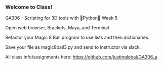 ### Welcome to Class!

GA306 - Scripting for 3D tools with 🐍Python🐍 Week 5

Open web browser, Brackets, Maya, and Terminal

Refactor your Magic 8 Ball program to use lists and then dictionaries.

Save your file as magic8ball3.py and send to instructor via slack.

All class info/assignments here: https://github.com/justinglobal/GA306_a

<!-- Week 4
Write a program that uses a For Loop to print your name plus the following string: " awesome"

Your output should use **your name** but look like this:

j awesome

u awesome

s awesome

t awesome

i awesome

n awesome

Advanced: Do the same but put the code into a function that takes a the name as an argument.

Save your file as "awesome.py" and send to instructor via slack. -->

<!-- week 3 - Opening exercise 1 - Save script as "week3opener.py" and send to me via slack when finished.
Write a python script that does the following:

1. Make a cube 6x6x6 units.
1. Make a sphere with a radius of 3 units.
1. Connect the y translation of the sphere to the y translation of the cube

If you finish do this exercise: [Change Return](/practice/change-return.md) -->



<!-- Finish this exercise: [Space Dungeon Intro](/practice/spacedungeon-01.md)

Think about what you would like to do for your final project.

All class info/assignments here: https://github.com/justinglobal/GA306_a -->


<!-- 🐍Week 10 is here!🐍

1. clone your ga306 github folder onto your desktop

1. download the "spike.py" file from class github here: https://github.com/justinglobal/GA306_a/tree/master/demos/ch4
or go to "Chapter 4 Resources" on main gethub page

1. complete any homework not turned in yet

1. define chapter 4 terms [(found here)](/notes/terms.md)

1. work on final project -->

<!-- GA-306 Week 9

🐍Functions with Arguments!🐍

Write a function that creates a cube, a sphere, and a cylinder. Use default
arguments to make the default value for the diameter of the sphere and Cylinder
and the dimensions of the cube to be 4.

Hint: write the code to make the objects first, then wrap them in a function
with default arguments.

Bonus: Make your function able to make all the standard shapes by default
with a 'width' of 4, with an argument that allows the user to specify the
number of each object to create. Ex: using this function, a user could create
2 spheres, 1 cube, and 5 cylinders by changing the default argument. -->

<!-- GA306 - Week 8
Terms quiz today!

🐍For loop fun🐍

Write a function that takes in a list of strings and appends ".function"
and a number counting up from 1 for each item in the list and prints each
item as it iterates.

So, if your list was like this example:

your_list = ['left-arm', 'right-arm', 'left-leg', 'right-leg']

your function would produce an output something like:

left-arm.function1
right-arm.function2
left-leg.function3
right-leg.function4

and also print the entire new list.

Save file as "loopfun.py" and send to instructor via slack.

Bonus: use the "enumerate" function in your answer. -->

<!-- GA306 - Week 7

🐍 Write me a function 🐍

Using your own asset in Maya, write a function that selects and transforms objects
in your scene.

Any transformation is fine, including things like its name, color, etc.

If you do not have an asset you'd like to work on, create some basic shapes and
connect their rotation and translation attributes in a novel way.

The goal is to do a quick bit of programming to get you back into the right
head-space for class. -->

<!-- GA306 Week 5

Write a script that creates a sphere and a cube. Then connect the translation of the sphere to the rotation of the cube.

Save your script as rotate.py and send to instructor via slack.

Hint: Use the connectAttr() function described on p. 42 of your text. -->

<!-- GA306 Week 4

Write a program that uses a For Loop to print your name plus the following string: " awesome"

Your output should use **your name** but look like this:

j awesome
u awesome
s awesome
t awesome
i awesome
n awesome

Save your file as "awesome.py" and send to instructor via slack. -->

<!-- GA-306 Week 3

Opening exercise 1: Write a Python script to make a cube 6x6x6 units. Save script as "week2opener.py" and send to me via slack.

Opening exercise 2: Do the practice "Volume Converter" on the main class GitHub.

Justin and Jake: Do the "Wall Painting" Exercise

Send file to me via slack. -->
